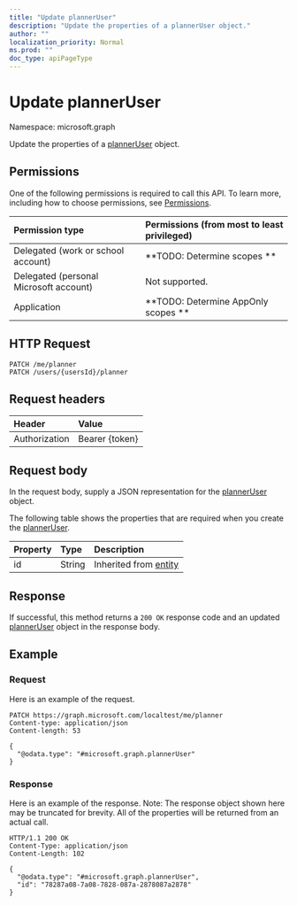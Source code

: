 ```yaml
---
title: "Update plannerUser"
description: "Update the properties of a plannerUser object."
author: ""
localization_priority: Normal
ms.prod: ""
doc_type: apiPageType
---
```


# Update plannerUser

Namespace: microsoft.graph

Update the properties of a [plannerUser](../resources/planneruser.md) object.

## Permissions
One of the following permissions is required to call this API. To learn more, including how to choose permissions, see [Permissions](/concepts/permissions-reference.md).

|Permission type|Permissions (from most to least privileged)|
|:---|:---|
|Delegated (work or school account)|**TODO: Determine scopes **|
|Delegated (personal Microsoft account)|Not supported.|
|Application|**TODO: Determine AppOnly scopes **|

## HTTP Request
<!-- {
  "blockType": "ignored"
}
-->
``` http
PATCH /me/planner
PATCH /users/{usersId}/planner
```

## Request headers
|Header|Value|
|:---|:---|
|Authorization|Bearer {token}|

## Request body
In the request body, supply a JSON representation for the [plannerUser](../resources/planneruser.md) object.

The following table shows the properties that are required when you create the [plannerUser](../resources/planneruser.md).

|Property|Type|Description|
|:---|:---|:---|
|id|String| Inherited from [entity](../resources/entity.md)|



## Response
If successful, this method returns a `200 OK` response code and an updated [plannerUser](../resources/planneruser.md) object in the response body.

## Example

### Request
Here is an example of the request.
<!-- {
  "blockType": "request",
  "name": "update_planneruser"
}
-->
``` http
PATCH https://graph.microsoft.com/localtest/me/planner
Content-type: application/json
Content-length: 53

{
  "@odata.type": "#microsoft.graph.plannerUser"
}
```

### Response
Here is an example of the response. Note: The response object shown here may be truncated for brevity. All of the properties will be returned from an actual call.
<!-- {
  "blockType": "response",
  "truncated": true
}
-->
``` http
HTTP/1.1 200 OK
Content-Type: application/json
Content-Length: 102

{
  "@odata.type": "#microsoft.graph.plannerUser",
  "id": "78287a08-7a08-7828-087a-2878087a2878"
}
```

